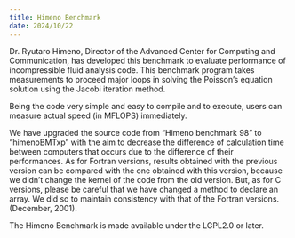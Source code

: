 ```yaml
---
title: Himeno Benchmark
date: 2024/10/22
---
```


Dr. Ryutaro Himeno, Director of the Advanced Center for Computing and Communication, has developed this benchmark to evaluate performance of incompressible fluid analysis code. This benchmark program takes measurements to proceed major loops in solving the Poisson’s equation solution using the Jacobi iteration method.

Being the code very simple and easy to compile and to execute, users can measure actual speed (in MFLOPS) immediately.
 
We have upgraded the source code from “Himeno benchmark 98” to “himenoBMTxp” with the aim to decrease the difference of calculation time between computers that occurs due to the difference of their performances. As for Fortran versions, results obtained with the previous version can be compared with the one obtained with this version, because we didn’t change the kernel of the code from the old version. But, as for C versions, please be careful that we have changed a method to declare an array. We did so to maintain consistency with that of the Fortran versions. (December, 2001).

The Himeno Benchmark is made available under the LGPL2.0 or later.
